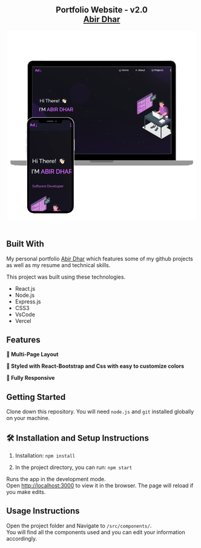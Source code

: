 <h2 align="center">
  Portfolio Website - v2.0<br/>
  <a href="rename site linke" target="_blank">Abir Dhar</a>
</h2>
<div align="center">
  <img alt="Demo" src="./Images/readme-img1.png" />
</div>

<br/>



## Built With

My personal portfolio <a href="WEBISTE link" target="_blank">Abir Dhar</a> which features some of my github projects as well as my resume and technical skills.<br/>

This project was built using these technologies.

- React.js
- Node.js
- Express.js
- CSS3
- VsCode
- Vercel

## Features

**📖 Multi-Page Layout**

**🎨 Styled with React-Bootstrap and Css with easy to customize colors**

**📱 Fully Responsive**

## Getting Started

Clone down this repository. You will need `node.js` and `git` installed globally on your machine.

## 🛠 Installation and Setup Instructions

1. Installation: `npm install`

2. In the project directory, you can run: `npm start`

Runs the app in the development mode.\
Open [http://localhost:3000](http://localhost:3000) to view it in the browser.
The page will reload if you make edits.

## Usage Instructions

Open the project folder and Navigate to `/src/components/`. <br/>
You will find all the components used and you can edit your information accordingly.
